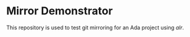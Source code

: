# Mirror Demonstrator

This repository is used to test git mirroring for an Ada project using _alr_.
